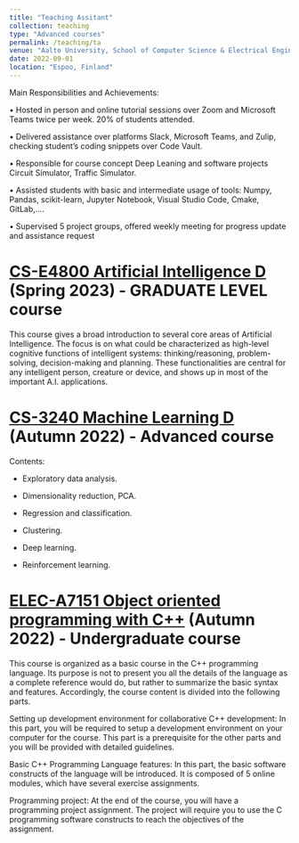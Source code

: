 ```yaml
---
title: "Teaching Assitant"
collection: teaching
type: "Advanced courses"
permalink: /teaching/ta
venue: "Aalto University, School of Computer Science & Electrical Engineering"
date: 2022-09-01
location: "Espoo, Finland"
---
```


Main Responsibilities and Achievements:

• Hosted in person and online tutorial sessions over Zoom and Microsoft Teams twice per week. 20% of students attended.

• Delivered assistance over platforms Slack, Microsoft Teams, and Zulip, checking student’s coding snippets over Code Vault.

• Responsible for course concept Deep Leaning and software projects Circuit Simulator, Traffic Simulator.

• Assisted students with basic and intermediate usage of tools: Numpy, Pandas, scikit-learn, Jupyter Notebook, Visual Studio Code, Cmake, GitLab,....

• Supervised 5 project groups, offered weekly meeting for progress update and assistance request

[CS-E4800 Artificial Intelligence D](https://mycourses.aalto.fi/course/view.php?id=36689) (Spring 2023) - GRADUATE LEVEL course
======
This course gives a broad introduction to several core areas of Artificial Intelligence. The focus is on what could be characterized as high-level cognitive functions of intelligent systems: thinking/reasoning, problem-solving, decision-making and planning. These functionalities are central for any intelligent person, creature or device, and shows up in most of the important A.I. applications.


[CS-3240 Machine Learning D](https://mycourses.aalto.fi/course/view.php?id=37071) (Autumn 2022) - Advanced course
======
Contents:

- Exploratory data analysis.

- Dimensionality reduction, PCA.

- Regression and classification.

- Clustering.

- Deep learning.

- Reinforcement learning.


[ELEC-A7151 Object oriented programming with C++](https://mycourses.aalto.fi/course/view.php?id=37295) (Autumn 2022) - Undergraduate course
======
This course is organized as a basic course in the C++ programming language. Its purpose is not to present you all the details of the language as a complete reference would do, but rather to summarize the basic syntax and features. Accordingly, the course content is divided into the following parts.

Setting up development environment for collaborative C++ development: In this part, you will be required to setup a development environment on your computer for the course. This part is a prerequisite for the other parts and you will be provided with detailed guidelines.

Basic C++ Programming Language features: In this part, the basic software constructs of the language will be introduced. It is composed of 5 online modules, which have several exercise assignments.

Programming project: At the end of the course, you will have a programming project assignment. The project will require you to use the C programming software constructs to reach the objectives of the assignment.